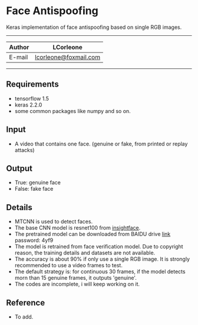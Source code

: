 Face Antispoofing
======
Keras implementation of face antispoofing based on single RGB images.

****
	
|Author|LCorleone|
|---|---
|E-mail|lcorleone@foxmail.com


****
## Requirements
* tensorflow 1.5
* keras 2.2.0
* some common packages like numpy and so on.

## Input
* A video that contains one face. (genuine or fake, from printed or replay attacks)

## Output
* True: genuine face
* False: fake face

## Details
* MTCNN is used to detect faces.
* The base CNN model is resnet100 from [insightface](https://github.com/deepinsight/insightface).
* The pretrained model can be downloaded from BAIDU drive [link](https://pan.baidu.com/s/17VmWbMODFV-ghi3hOgZhOA) password: 4yf9
* The model is retrained from face verification model. Due to copyright reason, the training details and datasets are not available.
* The accuracy is about 90% if only use a single RGB image. It is strongly recommended to use a video frames to test.
* The default strategy is: for continuous 30 frames, if the model detects morn than 15 genuine frames, it outputs 'genuine'.
* The codes are incomplete, i will keep working on it.

## Reference
* To add.
